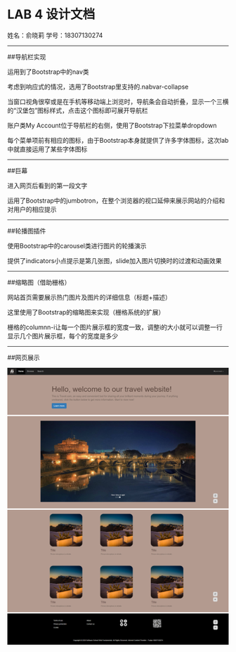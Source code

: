 LAB 4 设计文档
==================

姓名：俞晓莉
学号：18307130274

-------------------

##导航栏实现

运用到了Bootstrap中的nav类

考虑到响应式的情况，选用了Bootstrap里支持的.nabvar-collapse

当窗口视角很窄或是在手机等移动端上浏览时，导航条会自动折叠，显示一个三横的“汉堡包”图标样式，点击这个图标即可展开导航栏

账户类My Account位于导航栏的右侧，使用了Bootstrap下拉菜单dropdown

每个菜单项前有相应的图标，由于Bootstrap本身就提供了许多字体图标，这次lab中就直接运用了某些字体图标

-------------------

##巨幕

进入网页后看到的第一段文字

运用了Bootstrap中的jumbotron，在整个浏览器的视口延伸来展示网站的介绍和对用户的相应提示

-------------------

##轮播图插件

使用Bootstrap中的carousel类进行图片的轮播演示

提供了indicators小点提示是第几张图，slide加入图片切换时的过渡和动画效果

-------------------

##缩略图（借助栅格）

网站首页需要展示热门图片及图片的详细信息（标题+描述）

这里使用了Bootstrap的缩略图来实现（栅格系统的扩展）

栅格的columnn-i让每一个图片展示框的宽度一致，调整i的大小就可以调整一行显示几个图片展示框，每个的宽度是多少

-------------------

##网页展示

![nav](images/nav.png)
![carousel](images/carousel.png)
![shange](images/shange.png)
![footer](images/footer.png)

